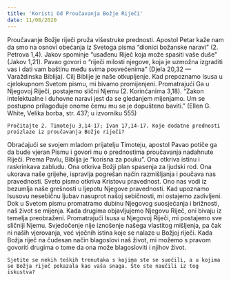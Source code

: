 ```yaml
---
title: 'Koristi Od Proučavanja Božje Riječi'
date: 11/08/2020
---
```


Proučavanje Božje riječi pruža višestruke prednosti. Apostol Petar kaže nam da smo na osnovi obećanja iz Svetoga pisma “dionici božanske naravi” (2. Petrova 1,4). Jakov spominje “usađenu Riječ koja može spasiti vaše duše” (Jakov 1,21). Pavao govori o “riječi milosti njegove, koja je uzmožna izgraditi vas i dati vam baštinu među svima posvećenima” (Djela 20,32 — Varaždinska Biblija). Cilj Biblije je naše otkupljenje. Kad prepoznamo Isusa u cjelokupnom Svetom pismu, mi bivamo promijenjeni. Promatrajući Ga u Njegovoj Riječi, postajemo slični Njemu (2. Korinćanima 3,18). “Zakon intelektualne i duhovne naravi jest da se gledanjem mijenjamo. Um se postupno prilagođuje onome čemu mu se je dopušteno baviti.” (Ellen G. White, Velika borba, str. 437; u izvorniku 555)

`Pročitajte 2. Timoteju 3,14-17; Ivan 17,14-17. Koje dodatne prednosti proizlaze iz proučavanja Božje riječi?`

Obraćajući se svojem mladom prijatelju Timoteju, apostol Pavao potiče ga da bude vjeran Pismu i govori mu o prednostima proučavanja nadahnute Riječi. Prema Pavlu, Biblija je “korisna za pouku”. Ona otkriva istinu i raskrinkava zabludu. Ona otkriva Božji plan spasenja za ljudski rod. Ona ukorava naše grijehe, ispravlja pogrešan način razmišljanja i poučava nas pravednosti. Sveto pismo otkriva Kristovu pravednost. Ono nas vodi iz bezumlja naše grešnosti u ljepotu Njegove pravednosti. Kad upoznamo Isusovu nesebičnu ljubav nasuprot našoj sebičnosti, mi ostajemo zadivljeni. Dok u Svetom pismu promatramo dubinu Njegovog suosjećanja i brižnosti, naš život se mijenja. Kada drugima objavljujemo Njegovu Riječ, oni bivaju iz temelja preobraženi. Promatrajući Isusa u Njegovoj Riječi, mi postajemo sve sličniji Njemu. Svjedočenje nije iznošenje našega vlastitog mišljenja, pa čak ni naših vjerovanja, već vječnih istina koje se nalaze u Božjoj riječi. Kada Božja riječ na čudesan način blagoslovi naš život, mi možemo s pravom govoriti drugima o tome da ona može blagosloviti i njihov život.

`Sjetite se nekih teških trenutaka s kojima ste se suočili, a u kojima se Božja riječ pokazala kao vaša snaga. Što ste naučili iz tog iskustva?`